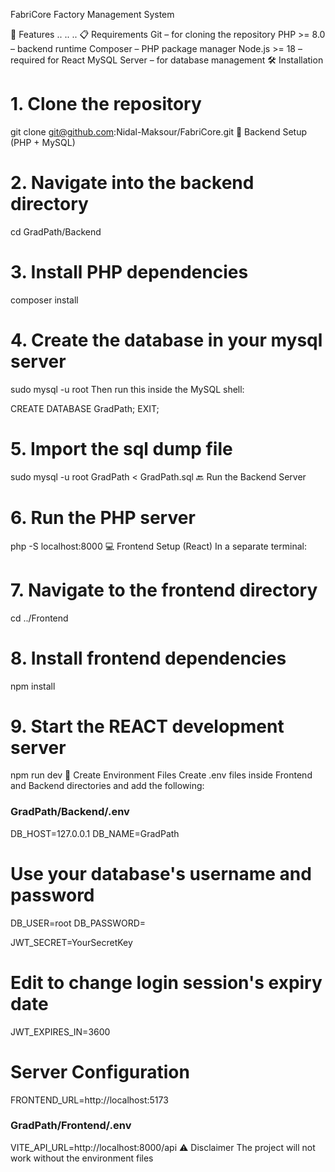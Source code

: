 FabriCore
Factory Management System

🚀 Features
..
..
..
📋 Requirements
Git – for cloning the repository
PHP >= 8.0 – backend runtime
Composer – PHP package manager
Node.js >= 18 – required for React
MySQL Server – for database management
🛠️ Installation
# 1. Clone the repository
git clone git@github.com:Nidal-Maksour/FabriCore.git
📂 Backend Setup (PHP + MySQL)
# 2. Navigate into the backend directory
cd GradPath/Backend

# 3. Install PHP dependencies
composer install

# 4. Create the database in your mysql server
sudo mysql -u root
Then run this inside the MySQL shell:

CREATE DATABASE GradPath;
EXIT;
# 5. Import the sql dump file
sudo mysql -u root GradPath < GradPath.sql
🔙 Run the Backend Server
# 6. Run the PHP server
php -S localhost:8000
💻 Frontend Setup (React)
In a separate terminal:

# 7. Navigate to the frontend directory
cd ../Frontend

# 8. Install frontend dependencies
npm install

# 9. Start the REACT development server
npm run dev
🔐 Create Environment Files
Create .env files inside Frontend and Backend directories and add the following:

### GradPath/Backend/.env

DB_HOST=127.0.0.1
DB_NAME=GradPath
# Use your database's username and password
DB_USER=root
DB_PASSWORD=

JWT_SECRET=YourSecretKey
# Edit to change login session's expiry date
JWT_EXPIRES_IN=3600

# Server Configuration
FRONTEND_URL=http://localhost:5173
### GradPath/Frontend/.env

VITE_API_URL=http://localhost:8000/api
⚠️ Disclaimer
The project will not work without the environment files
